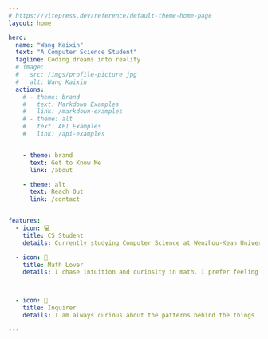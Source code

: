 ```yaml
---
# https://vitepress.dev/reference/default-theme-home-page
layout: home

hero:
  name: "Wang Kaixin"
  text: "A Computer Science Student"
  tagline: Coding dreams into reality
  # image:
  #   src: /imgs/profile-picture.jpg
  #   alt: Wang Kaixin
  actions:
    # - theme: brand
    #   text: Markdown Examples
    #   link: /markdown-examples
    # - theme: alt
    #   text: API Examples
    #   link: /api-examples


    - theme: brand
      text: Get to Know Me
      link: /about

    - theme: alt
      text: Reach Out
      link: /contact


features:
  - icon: 💻
    title: CS Student
    details: Currently studying Computer Science at Wenzhou-Kean University. Familiar with Java, Python, HTML, CSS, and other programming languages.

  - icon: 🔢
    title: Math Lover
    details: I chase intuition and curiosity in math. I prefer feeling math to merely solving math.



  - icon: 🤔
    title: Inquirer
    details: I am always curious about the patterns behind the things I see. I hope I could find more subtle inconsistencies - the "why does this feel off?" moments, and figure out what's really going on.

---
```


